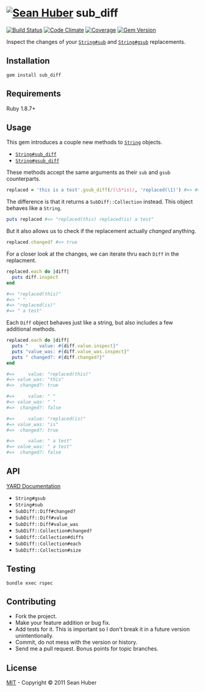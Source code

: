 # [![Sean Huber](https://cloud.githubusercontent.com/assets/2419/6550752/832d9a64-c5ea-11e4-9717-6f9aa6e023b5.png)](https://github.com/shuber) sub_diff

[![Build Status](https://secure.travis-ci.org/shuber/sub_diff.svg)](http://travis-ci.org/shuber/sub_diff) [![Code Climate](https://codeclimate.com/github/shuber/sub_diff/badges/gpa.svg)](https://codeclimate.com/github/shuber/sub_diff) [![Coverage](https://codeclimate.com/github/shuber/sub_diff/badges/coverage.svg)](https://codeclimate.com/github/shuber/sub_diff) [![Gem Version](https://badge.fury.io/rb/sub_diff.svg)](http://badge.fury.io/rb/sub_diff)

Inspect the changes of your [`String#sub`] and [`String#gsub`] replacements.

[`String#sub`]: http://ruby-doc.org//core-2.2.0/String.html#method-i-sub
[`String#gsub`]: http://ruby-doc.org//core-2.2.0/String.html#method-i-gsub

## Installation

```
gem install sub_diff
```


## Requirements

Ruby 1.8.7+


## Usage

This gem introduces a couple new methods to [`String`](http://ruby-doc.org/core-2.2.0/String.html) objects.

* [`String#sub_diff`](http://ruby-doc.org/core-2.2.0/String.html#method-i-sub)
* [`String#gsub_diff`](http://ruby-doc.org/core-2.2.0/String.html#method-i-gsub)

These methods accept the same arguments as their `sub` and `gsub` counterparts.

```ruby
replaced = 'this is a test'.gsub_diff(/(\S*is)/, 'replaced(\1)') #=> #<SubDiff::Collection:0x007fc532049508>
```

The difference is that it returns a `SubDiff::Collection` instead. This object behaves like a `String`.

```ruby
puts replaced #=> "replaced(this) replaced(is) a test"
```

But it also allows us to check if the replacement actually *changed* anything.

```ruby
replaced.changed? #=> true
```

For a closer look at the changes, we can iterate thru each `Diff` in the replacment.

```ruby
replaced.each do |diff|
  puts diff.inspect
end

#=> "replaced(this)"
#=> " "
#=> "replaced(is)"
#=> " a test"
```

Each `Diff` object behaves just like a string, but also includes a few additional methods.

```ruby
replaced.each do |diff|
  puts "    value: #{diff.value.inspect}"
  puts "value_was: #{diff.value_was.inspect}"
  puts " changed?: #{diff.changed?}"
end

#=>     value: "replaced(this)"
#=> value_was: "this"
#=>  changed?: true

#=>     value: " "
#=> value_was: " "
#=>  changed?: false

#=>     value: "replaced(is)"
#=> value_was: "is"
#=>  changed?: true

#=>     value: " a test"
#=> value_was: " a test"
#=>  changed?: false
```


## API

[YARD Documentation](http://www.rubydoc.info/github/shuber/sub_diff)

* `String#gsub`
* `String#sub`
* `SubDiff::Diff#changed?`
* `SubDiff::Diff#value`
* `SubDiff::Diff#value_was`
* `SubDiff::Collection#changed?`
* `SubDiff::Collection#diffs`
* `SubDiff::Collection#each`
* `SubDiff::Collection#size`

## Testing

```
bundle exec rspec
```


## Contributing

* Fork the project.
* Make your feature addition or bug fix.
* Add tests for it. This is important so I don't break it in a future version unintentionally.
* Commit, do not mess with the version or history.
* Send me a pull request. Bonus points for topic branches.


## License

[MIT](https://github.com/shuber/sub_diff/blob/master/LICENSE)  - Copyright © 2011 Sean Huber
